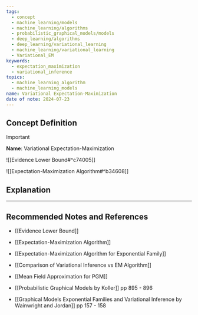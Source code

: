 ```yaml
---
tags:
  - concept
  - machine_learning/models
  - machine_learning/algorithms
  - probabilistic_graphical_models/models
  - deep_learning/algorithms
  - deep_learning/variational_learning
  - machine_learning/variational_learning
  - Variational_EM
keywords:
  - expectation_maximization
  - variational_inference
topics:
  - machine_learning_algorithm
  - machine_learning_models
name: Variational Expectation-Maximization
date of note: 2024-07-23
---
```


## Concept Definition

>[!important]
>**Name**: Variational Expectation-Maximization

![[Evidence Lower Bound#^c74005]]

![[Expectation-Maximization Algorithm#^b34608]]



## Explanation





-----------
##  Recommended Notes and References


- [[Evidence Lower Bound]]


- [[Expectation-Maximization Algorithm]]
- [[Expectation-Maximization Algorithm for Exponential Family]]
- [[Comparison of Variational Inference vs EM Algorithm]]

- [[Mean Field Approximation for PGM]]


- [[Probabilistic Graphical Models by Koller]] pp 895 - 896
- [[Graphical Models Exponential Families and Variational Inference by Wainwright and Jordan]] pp 157 - 158
